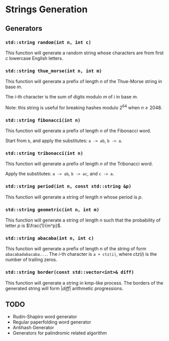 # Strings Generation

## Generators

### `std::string random(int n, int c)`

This function will generate a random string whose characters are from first $c$ lowercase English letters.

### `std::string thue_morse(int n, int m)`

This function will generate a prefix of length $n$ of the Thue-Morse string in base $m$.

The $i$-th character is the sum of digits modulo $m$ of $i$ in base $m$.

Note: this string is useful for breaking hashes modulo $2^{64}$ when $n \ge 2048$.

### `std::string fibonacci(int n)`

This function will generate a prefix of length $n$ of the Fibonacci word.

Start from `b`, and apply the substitutes: `a -> ab`, `b -> a`.

### `std::string tribonacci(int n)`

This function will generate a prefix of length $n$ of the Tribonacci word.

Apply the substitutes: `a -> ab`, `b -> ac`, and `c -> a`.

### `std::string period(int n, const std::string &p)`

This function will generate a string of length $n$ whose period is $p$.

### `std::string geometric(int n, int m)`

This function will generate a string of length $n$ such that the probability of letter $p$ is $\frac{1}{m^p}$.

### `std::string abacaba(int n, int c)`

This function will generate a prefix of length $n$ of the string of form `abacabadabacaba...`. The $i$-th character is `a + ctz(i)`, where $ctz(i)$ is the number of trailing zeros.

### `std::string border(const std::vector<int>& diff)`

This function will generate a string in kmp-like process. The borders of the generated string will form $|diff|$ arithmetic progressions.

## TODO

+ Rudin-Shapiro word generator
+ Regular paperfolding word generator
+ Antihash Generator
+ Generators for palindromic related algorithm